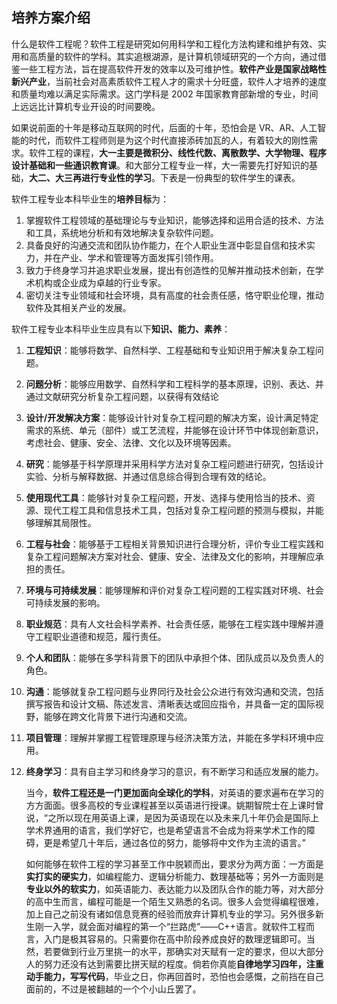 ## 培养方案介绍

什么是软件工程呢？软件工程是研究如何用科学和工程化方法构建和维护有效、实用和高质量的软件的学科。其实追根湖源，是计算机领域研究的一个方向，通过借鉴一些工程方法，旨在提高软件开发的效率以及可维护性。**软件产业是国家战略性新兴产业**，当前社会对高素质软件工程人才的需求十分旺盛，软件人才培养的速度和质量均难以满足实际需求。这门学科是 2002 年国家教育部新增的专业，时间上远远比计算机专业开设的时间要晚。

如果说前面的十年是移动互联网的时代，后面的十年，恐怕会是 VR、AR、人工智能的时代，而软件工程师则是为这个时代直接添砖加瓦的人，有着较大的刚性需求。软件工程的课程，**大一主要是微积分、线性代数、离散数学、大学物理、程序设计基础和一些通识教育课**。和大部分工程专业一样，大一需要先打好知识的基础，**大二、大三再进行专业性的学习**。下表是一份典型的软件学生的课表。

软件工程专业本科毕业生的**培养目标**为：

1. 掌握软件工程领域的基础理论与专业知识，能够选择和运用合适的技术、方法和工具，系统地分析和有效地解决复杂软件问题。
2. 具备良好的沟通交流和团队协作能力，在个人职业生涯中彰显自信和技术实力，并在产业、学术和管理等方面发挥引领作用。
3. 致力于终身学习并追求职业发展，提出有创造性的见解并推动技术创新，在学术机构或企业成为卓越的行业专家。
4. 密切关注专业领域和社会环境，具有高度的社会责任感，恪守职业伦理，推动软件及其相关产业的发展。

软件工程专业本科毕业生应具有以下**知识、能力、素养**：

1. **工程知识**：能够将数学、自然科学、工程基础和专业知识用于解决复杂工程问题。

2. **问题分析**：能够应用数学、自然科学和工程科学的基本原理，识别、表达、并通过文献研究分析复杂工程问题，以获得有效结论

3. **设计/开发解决方案**：能够设计针对复杂工程问题的解决方案，设计满足特定需求的系统、单元（部件）或工艺流程，并能够在设计环节中体现创新意识，考虑社会、健康、安全、法律、文化以及环境等因素。

4. **研究**：能够基于科学原理并采用科学方法对复杂工程问题进行研究，包括设计实验、分析与解释数据、并通过信息综合得到合理有效的结论。

5. **使用现代工具**：能够针对复杂工程问题，开发、选择与使用恰当的技术、资源、现代工程工具和信息技术工具，包括对复杂工程问题的预测与模拟，并能够理解其局限性。

6. **工程与社会**：能够基于工程相关背景知识进行合理分析，评价专业工程实践和复杂工程问题解决方案对社会、健康、安全、法律及文化的影响，并理解应承担的责任。

7. **环境与可持续发展**：能够理解和评价对复杂工程问题的工程实践对环境、社会可持续发展的影响。

8. **职业规范**：具有人文社会科学素养、社会责任感，能够在工程实践中理解并遵守工程职业道德和规范，履行责任。

9. **个人和团队**：能够在多学科背景下的团队中承担个体、团队成员以及负责人的角色。

10. **沟通**：能够就复杂工程问题与业界同行及社会公众进行有效沟通和交流，包括撰写报告和设计文稿、陈述发言、清晰表达或回应指令，并具备一定的国际视野，能够在跨文化背景下进行沟通和交流。

11. **项目管理**：理解并掌握工程管理原理与经济决策方法，并能在多学科环境中应用。

12. **终身学习**：具有自主学习和终身学习的意识，有不断学习和适应发展的能力。

    当今，**软件工程还是一门更加面向全球化的学科**，对英语的要求遍布在学习的方方面面。很多高校的专业课程甚至以英语进行授课。姚期智院士在上课时曾说，“之所以现在用英语上课，是因为英语现在以及未来几十年仍会是国际上学术界通用的语言，我们学好它，也是希望语言不会成为将来学术工作的障碍，更是希望几十年后，通过各位的努力，能够将中文作为主流的语言。”

    如何能够在软件工程的学习甚至工作中脱颖而出，要求分为两方面：一方面是**实打实的硬实力**，如编程能力、逻辑分析能力、数理基础等；另外一方面则是**专业以外的软实力**，如英语能力、表达能力以及团队合作的能力等，对大部分的高中生而言，编程可能是一个陌生又熟悉的名词。很多人会觉得编程很难，加上自己之前没有诸如信息竞赛的经验而放弃计算机专业的学习。另外很多新生刚一入学，就会面对编程的第一个“拦路虎”——C++语言。就软件工程而言，入门是极其容易的。只需要你在高中阶段养成良好的数理逻辑即可。当然，若要做到行业万里挑一的水平，那确实对天赋有一定的要求，但以大部分人的努力还没有达到需要比拼天赋的程度。倘若你真能**自律地学习四年，注重动手能力，写写代码**，毕业之日，你再回首时，恐怕也会感慨，之前挡在自己面前的，不过是被翻越的一个个小山丘罢了。